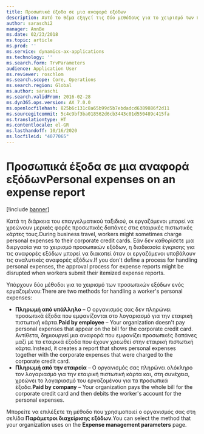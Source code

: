 ```yaml
---
title: Προσωπικά έξοδα σε μια αναφορά εξόδων
description: Αυτό το θέμα εξηγεί τις δύο μεθόδους για το χειρισμό των προσωπικών εξόδων ενός εργαζομένου στο Microsoft Dynamics 365 Finance.
author: saraschi2
manager: AnnBe
ms.date: 02/23/2018
ms.topic: article
ms.prod: ''
ms.service: dynamics-ax-applications
ms.technology: ''
ms.search.form: TrvParameters
audience: Application User
ms.reviewer: roschlom
ms.search.scope: Core, Operations
ms.search.region: Global
ms.author: saraschi
ms.search.validFrom: 2016-02-28
ms.dyn365.ops.version: AX 7.0.0
ms.openlocfilehash: 825b6c131c8a65b99d5b7ebdadcd6389886f2d11
ms.sourcegitcommit: 5c4c9bf3ba018562d6cb3443c01d550489c415fa
ms.translationtype: HT
ms.contentlocale: el-GR
ms.lasthandoff: 10/16/2020
ms.locfileid: "4077065"
---
```

# <a name="personal-expenses-on-an-expense-report"></a><span data-ttu-id="4dd4a-103">Προσωπικά έξοδα σε μια αναφορά εξόδων</span><span class="sxs-lookup"><span data-stu-id="4dd4a-103">Personal expenses on an expense report</span></span>

[!include [banner](../includes/banner.md)]

<span data-ttu-id="4dd4a-104">Κατά τη διάρκεια του επαγγελματικού ταξιδιού, οι εργαζόμενοι μπορεί να χρεώνουν μερικές φορές προσωπικές δαπάνες στις εταιρικές πιστωτικές κάρτες τους.</span><span class="sxs-lookup"><span data-stu-id="4dd4a-104">During business travel, workers might sometimes charge personal expenses to their corporate credit cards.</span></span> <span data-ttu-id="4dd4a-105">Εάν δεν καθορίσετε μια διεργασία για το χειρισμό προσωπικών εξόδων, η διαδικασία έγκρισης για τις αναφορές εξόδων μπορεί να διακοπεί όταν οι εργαζόμενοι υποβάλουν τις αναλυτικές αναφορές εξόδων.</span><span class="sxs-lookup"><span data-stu-id="4dd4a-105">If you don't define a process for handling personal expenses, the approval process for expense reports might be disrupted when workers submit their itemized expense reports.</span></span> 

<span data-ttu-id="4dd4a-106">Υπάρχουν δύο μέθοδοι για το χειρισμό των προσωπικών εξόδων ενός εργαζομένου:</span><span class="sxs-lookup"><span data-stu-id="4dd4a-106">There are two methods for handling a worker's personal expenses:</span></span>

- <span data-ttu-id="4dd4a-107">**Πληρωμή από υπάλληλο** – Ο οργανισμός σας δεν πληρώνει προσωπικά έξοδα που εμφανίζονται στο λογαριασμό για την εταιρική πιστωτική κάρτα.</span><span class="sxs-lookup"><span data-stu-id="4dd4a-107">**Paid by employee** – Your organization doesn't pay personal expenses that appear on the bill for the corporate credit card.</span></span> <span data-ttu-id="4dd4a-108">Αντίθετα, δημιουργεί μια αναφορά που εμφανίζει προσωπικές δαπάνες μαζί με τα εταιρικά έξοδα που έχουν χρεωθεί στην εταιρική πιστωτική κάρτα.</span><span class="sxs-lookup"><span data-stu-id="4dd4a-108">Instead, it creates a report that shows personal expenses together with the corporate expenses that were charged to the corporate credit card.</span></span>
- <span data-ttu-id="4dd4a-109">**Πληρωμή από την εταιρεία** – Ο οργανισμός σας πληρώνει ολόκληρο τον λογαριασμό για την εταιρική πιστωτική κάρτα και, στη συνέχεια, χρεώνει το λογαριασμό του εργαζομένου για τα προσωπικά έξοδα.</span><span class="sxs-lookup"><span data-stu-id="4dd4a-109">**Paid by company** – Your organization pays the whole bill for the corporate credit card and then debits the worker's account for the personal expenses.</span></span>

<span data-ttu-id="4dd4a-110">Μπορείτε να επιλέξετε τη μέθοδο που χρησιμοποιεί ο οργανισμός σας στη σελίδα **Παράμετροι διαχείρισης εξόδων**.</span><span class="sxs-lookup"><span data-stu-id="4dd4a-110">You can select the method that your organization uses on the **Expense management parameters** page.</span></span>

